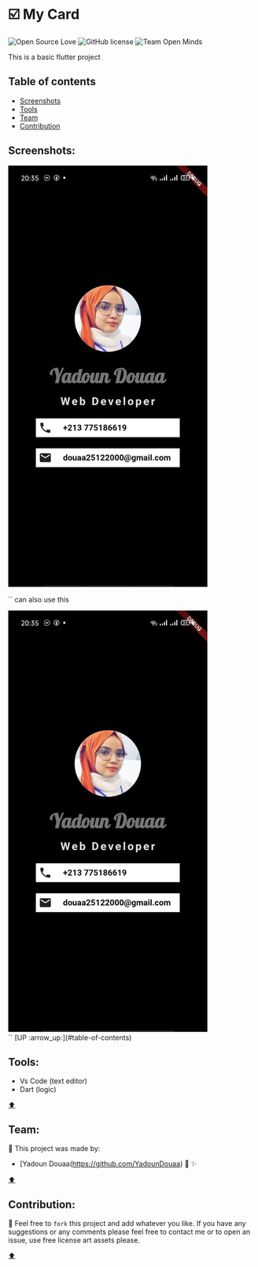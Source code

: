 # :ballot_box_with_check: My Card 

![Open Source Love](https://firstcontributions.github.io/open-source-badges/badges/open-source-v1/open-source.svg)
![GitHub license](https://img.shields.io/github/license/open-minds/Train_Track_Repair_GGJ2020.svg)
![Team Open Minds](https://img.shields.io/badge/Members%20of-Team%20Open%20Minds-blue.svg?color=0099CC)


This is a basic flutter project 


## Table of contents 

- [Screenshots](#Screenshots)
- [Tools](#Tools)
- [Team](#Team)
- [Contribution](#Contribution)


## Screenshots:


<img src="images\dz.jpg"/>

`` can also use this 
<div>
	<img  src="images\dz.jpg" style=" ">
</div>
``
[UP :arrow_up:](#table-of-contents)
	
## Tools:


* Vs Code (text editor)
* Dart (logic)

[:arrow_up:](#table-of-contents)


 ## Team: 
 

 
:busts_in_silhouette:  This project was made by: 
* [Yadoun Douaa(https://github.com/YadounDouaa) :sparkling_heart: :sparkles: 

[:arrow_up:](#table-of-contents)


## Contribution:



:handshake: Feel free to `fork` this project and add whatever you like. If you have any suggestions or any comments please feel free to contact me or to open an issue, use free license art assets please.

[:arrow_up:](#table-of-contents)
